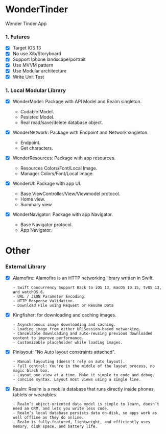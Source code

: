 # WonderTinder
 Wonder Tinder App

### 1. Futures

  - [x] Target IOS 13
  - [x] No use Xib/Storyboard
  - [x] Support Iphone landscape/portrait
  - [x] Use MVVM pattern
  - [x] Use Modular architecture 
  - [x] Write Unit Test

### 1. Local Modular Library
   - [x] WonderModel: Package with API Model and Realm singleton.
  
        - Codable Model.
        - Pesisted Model.
        - Real read/save/delete database object.

   - [x] WonderNetwork: Package with Endpoint and Network singleton.
  
        - Endpoint.
        - Get characters.

   - [x] WonderResources: Package with app resources.
  
        - Resources Colors/Font/Local Image.
        - Manager Colors/Font/Local Image.

   - [x] WonderUI: Package with app UI.
  
        - Base ViewController/View/Viewmodel protocol.
        - Home view.
        - Summary view.
        
   - [x] WonderNavigator: Package with app Navigator.
  
        - Base Navigator protocol.
        - App Navigator.
        
# Other

### External Library
  - [x] Alamofire: Alamofire is an HTTP networking library written in Swift.
  
        - Swift Concurrency Support Back to iOS 13, macOS 10.15, tvOS 13, and watchOS 6.
        - URL / JSON Parameter Encoding.
        - HTTP Response Validation.
        - Download File using Request or Resume Data
  
  - [x] Kingfisher: for downloading and caching images.
  
        - Asynchronous image downloading and caching.
        - Loading image from either URLSession-based networking.
        - Cancelable downloading and auto-reusing previous downloaded content to improve performance.
        - Customizable placeholder while loading images.
        
  - [x] Pinlayout: "No Auto layout constraints attached".
  
        - Manual layouting (doesn't rely on auto layout).
        - Full control: You're in the middle of the layout process, no magic black box.
        - Layout one view at a time. Make it simple to code and debug.
        - Concise syntax. Layout most views using a single line.
  
  - [x] Realm: Realm is a mobile database that runs directly inside phones, tablets or wearables.
  
        - Realm’s object-oriented data model is simple to learn, doesn’t need an ORM, and lets you write less code.
        - Realm’s local database persists data on-disk, so apps work as well offline as they do online.
        - Realm is fully-featured, lightweight, and efficiently uses memory, disk space, and battery life.
